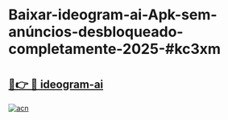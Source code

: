 # Baixar-ideogram-ai-Apk-sem-anúncios-desbloqueado-completamente-2025-#kc3xm

# <h2><a href="https://ainizakaria.my?title=ideogram-ai&ref=24M">🔗👉 🔴 ideogram-ai</a></h2>

[![acn](https://github.com/user-attachments/assets/0f9c940e-d8b0-45ae-aac7-cd30a18b3e1c)](https://ainizakaria.my?title=ideogram-ai&ref=24M)

